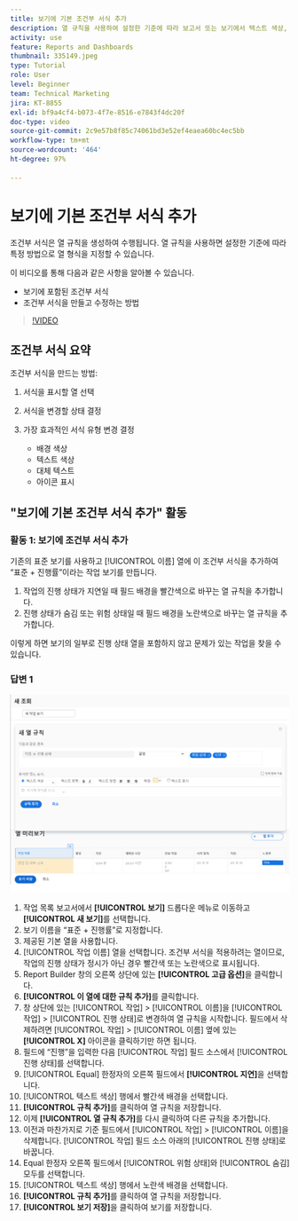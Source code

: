 ```yaml
---
title: 보기에 기본 조건부 서식 추가
description: 열 규칙을 사용하여 설정한 기준에 따라 보고서 또는 보기에서 텍스트 색상, 서식 및 배경 색상을 변경하는 방법을 알아봅니다.
activity: use
feature: Reports and Dashboards
thumbnail: 335149.jpeg
type: Tutorial
role: User
level: Beginner
team: Technical Marketing
jira: KT-8855
exl-id: bf9a4cf4-b073-4f7e-8516-e7843f4dc20f
doc-type: video
source-git-commit: 2c9e57b8f85c74061bd3e52ef4eaea60bc4ec5bb
workflow-type: tm+mt
source-wordcount: '464'
ht-degree: 97%

---
```


# 보기에 기본 조건부 서식 추가

조건부 서식은 열 규칙을 생성하여 수행됩니다. 열 규칙을 사용하면 설정한 기준에 따라 특정 방법으로 열 형식을 지정할 수 있습니다.

이 비디오를 통해 다음과 같은 사항을 알아볼 수 있습니다.

* 보기에 포함된 조건부 서식
* 조건부 서식을 만들고 수정하는 방법

>[!VIDEO](https://video.tv.adobe.com/v/335149/?quality=12&learn=on)


## 조건부 서식 요약

조건부 서식을 만드는 방법:

1. 서식을 표시할 열 선택
1. 서식을 변경할 상태 결정
1. 가장 효과적인 서식 유형 변경 결정

   * 배경 색상
   * 텍스트 색상
   * 대체 텍스트
   * 아이콘 표시

## &quot;보기에 기본 조건부 서식 추가&quot; 활동

### 활동 1: 보기에 조건부 서식 추가

기존의 표준 보기를 사용하고 [!UICONTROL 이름] 열에 이 조건부 서식을 추가하여 “표준 + 진행률”이라는 작업 보기를 만듭니다.

1. 작업의 진행 상태가 지연일 때 필드 배경을 빨간색으로 바꾸는 열 규칙을 추가합니다.
1. 진행 상태가 숨김 또는 위험 상태일 때 필드 배경을 노란색으로 바꾸는 열 규칙을 추가합니다.

이렇게 하면 보기의 일부로 진행 상태 열을 포함하지 않고 문제가 있는 작업을 찾을 수 있습니다.

### 답변 1

![새 열 규칙을 만드는 화면 이미지](assets/conditional-formatting-exercise.png)

1. 작업 목록 보고서에서 **[!UICONTROL 보기]** 드롭다운 메뉴로 이동하고 **[!UICONTROL 새 보기]**&#x200B;를 선택합니다.
1. 보기 이름을 “표준 + 진행률”로 지정합니다.
1. 제공된 기본 열을 사용합니다.
1. [!UICONTROL 작업 이름] 열을 선택합니다. 조건부 서식을 적용하려는 열이므로, 작업의 진행 상태가 정시가 아닌 경우 빨간색 또는 노란색으로 표시됩니다.
1. Report Builder 창의 오른쪽 상단에 있는 **[!UICONTROL 고급 옵션]**&#x200B;을 클릭합니다.
1. **[!UICONTROL 이 열에 대한 규칙 추가]**&#x200B;를 클릭합니다.
1. 창 상단에 있는 [!UICONTROL 작업] > [!UICONTROL 이름]을 [!UICONTROL 작업] > [!UICONTROL 진행 상태]로 변경하여 열 규칙을 시작합니다. 필드에서 삭제하려면 [!UICONTROL 작업] > [!UICONTROL 이름] 옆에 있는 **[!UICONTROL X]** 아이콘을 클릭하기만 하면 됩니다.
1. 필드에 “진행”을 입력한 다음 [!UICONTROL 작업] 필드 소스에서 [!UICONTROL 진행 상태]를 선택합니다.
1. [!UICONTROL Equal] 한정자의 오른쪽 필드에서 **[!UICONTROL 지연]**&#x200B;을 선택합니다.
1. [!UICONTROL 텍스트 색상] 행에서 빨간색 배경을 선택합니다.
1. **[!UICONTROL 규칙 추가]**&#x200B;를 클릭하여 열 규칙을 저장합니다.
1. 이제 **[!UICONTROL 열 규칙 추가]**&#x200B;를 다시 클릭하여 다른 규칙을 추가합니다.
1. 이전과 마찬가지로 기준 필드에서 [!UICONTROL 작업] > [!UICONTROL 이름]을 삭제합니다. [!UICONTROL 작업] 필드 소스 아래의 [!UICONTROL 진행 상태]로 바꿉니다.
1. Equal 한정자 오른쪽 필드에서 [!UICONTROL 위험 상태]와 [!UICONTROL 숨김] 모두를 선택합니다.
1. [!UICONTROL 텍스트 색상] 행에서 노란색 배경을 선택합니다.
1. **[!UICONTROL 규칙 추가]**&#x200B;를 클릭하여 열 규칙을 저장합니다.
1. **[!UICONTROL 보기 저장]**&#x200B;을 클릭하여 보기를 저장합니다.
